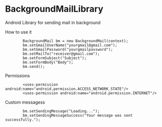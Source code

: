 BackgroundMailLibrary
=====================

Android Library for sending mail in background

How to use it

            BackgroundMail bm = new BackgroundMail(context);
            bm.setGmailUserName("yourgmail@gmail.com");
            bm.setGmailPassword("yourgmailpassword");
            bm.setMailTo("receiver@gmail.com");
            bm.setFormSubject("Subject");
            bm.setFormBody("Body");
            bm.send();
            
Permissions

            <uses-permission android:name="android.permission.ACCESS_NETWORK_STATE"/>
            <uses-permission android:name="android.permission.INTERNET"/>
            
Custom messagess

            bm.setSendingMessage("Loading...");
            bm.setSendingMessageSuccess("Your message was sent successfully.");

